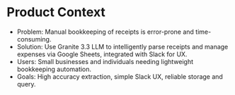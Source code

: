 # Product Context

- Problem: Manual bookkeeping of receipts is error-prone and time-consuming.
- Solution: Use Granite 3.3 LLM to intelligently parse receipts and manage expenses via Google Sheets, integrated with Slack for UX.
- Users: Small businesses and individuals needing lightweight bookkeeping automation.
- Goals: High accuracy extraction, simple Slack UX, reliable storage and query. 